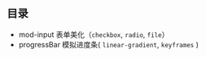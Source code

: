 ## 目录
* mod-input 表单美化（`checkbox`, `radio`, `file`）
* progressBar 模拟进度条( `linear-gradient`, `keyframes` )
